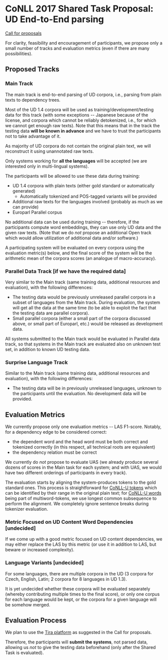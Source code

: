 # CoNLL 2017 Shared Task Proposal: UD End-to-End parsing

[Call for proposals](http://www.conll.org/cfprop-sharedtask-2017)

For clarity, feasibility and encouragement of participants,
we propose only a small number of tracks and evaluation metrics
(even if there are many possibilities).


## Proposed Tracks


### Main Track

The main track is end-to-end parsing of UD corpora,
i.e., parsing from plain texts to dependency trees.

Most of the UD 1.4 corpora will be used as training/development/testing
data for this track (with some exceptions -- Japanese because of the license,
and corpora which cannot be reliably detokenized, i.e., for which we cannot
get enough raw texts).
Note that this means that in the track the testing data **will be known in
advance** and we have to trust the participants not to take advantage of it.

As majority of UD corpora do not contain the original plain text, we will
reconstruct it using unannotated raw texts.

Only systems working for **all the languages** will be accepted (we are
interested only in multi-lingual systems).

The participants will be allowed to use these data during training:

- UD 1.4 corpora with plain texts (either gold standard or automatically generated)
    - Automatically tokenized and POS-tagged variants will be provided
- Additional raw texts for the languages involved (probably as much as we can provide)
- Europarl Parallel corpus

No additional data can be used during training -- therefore, if the participants
compute word embeddings, they can use only UD data and the given raw texts.
(Note that we do *not* propose
an additional Open track which would allow utilization of additional data and/or
software.)

A participating system will be evaluated on every corpora using the evaluation
metric(s) below, and the final score of the system will be the arithmetic
mean of the corpora scores (an analogue of macro-accuracy).


### Parallel Data Track [if we have the required data]

Very similar to the Main track (same training data, additional resources
and evaluation), with the following differences:

- The testing data would be previously unreleased parallel corpora in a subset
  of languages from the Main track. During evaluation, the system will get all the
  data at the same time (to be able to exploit the fact that the testing data are
  parallel corpora).
- Small parallel corpora (either a small part of the corpora discussed above,
  or small part of Europarl, etc.) would be released as development data.

All systems submitted to the Main track would be evaluated in Parallel data
track, so that systems in the Main track are evaluated also on unknown test set,
in addition to known UD testing data.


### Surprise Language Track

Similar to the Main track (same training data, additional resources and
evaluation), with the following differences:

- The testing data will be in previously unreleased languages, unknown to the
  participants until the evaluation. No development data will be provided.


## Evaluation Metrics

We currently propose only one evaluation metrics -- LAS F1-score.
Notably, for a dependency edge to be considered correct:

- the dependent word and the head word must be both correct and tokenized
  correctly (in this respect, all technical roots are equivalent)
- the dependency relation must be correct

We currently do *not* propose to evaluate UAS (we already produce several
dozens of scores in the Main task for each system; and with UAS, we would have
two different orderings of participants in every track).

The evaluation starts by aligning the system-produces tokens to the
gold standard ones. This process is straightforward for
[CoNLL-U tokens](http://universaldependencies.org/format.html#words-and-tokens)
which can be identified by their range in the original plain text;
for [CoNLL-U words](http://universaldependencies.org/format.html#words-and-tokens)
being part of multiword-tokens, we use longest common subsequence to perform the
alignment. We completely ignore sentence breaks during tokenizer evaluation.

### Metric Focused on UD Content Word Dependencies [undecided]

If we come up with a good metric focused on UD content dependencies, we may
either replace the LAS by this metric (or use it in addition to LAS, but beware
or increased complexity).

### Language Variants [undecided]

For some languages, there are multiple corpora in the UD (3 corpora for Czech, English,
Latin; 2 corpora for 8 languages in UD 1.3).

It is yet undecided whether these corpora will be evaluated separately (whereby
contributing multiple times to the final score), or only one corpus for each language
would be kept, or the corpora for a given language will be somehow merged.


## Evaluation Process

We plan to use the [Tira platform](http://www.tira.io/) as suggested in the Call
for proposals.

Therefore, the participants will **submit the systems**, not parsed data,
allowing us _not_ to give the testing data beforehand (only after
the Shared Task is evaluated).
